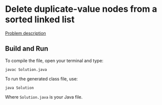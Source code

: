 # Delete duplicate-value nodes from a sorted linked list

[Problem description](https://www.hackerrank.com/challenges/delete-duplicate-value-nodes-from-a-sorted-linked-list)

## Build and Run

To compile the file, open your terminal and type:
```
javac Solution.java
```

To run the generated class file, use:
```
java Solution
```

Where `Solution.java` is your Java file.
